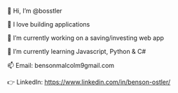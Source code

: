👋 Hi, I’m @bosstler

👀 I love building applications

🔭 I’m currently working on a saving/investing web app

🌱 I’m currently learning Javascript, Python & C#

📫 Email: bensonmalcolm9gmail.com

👉 LinkedIn: https://www.linkedin.com/in/benson-ostler/

<!--
**Bosstler/Bosstler** is a ✨ _special_ ✨ repository because its `README.md` (this file) appears on your GitHub profile.

Here are some ideas to get you started:

- 🔭 I’m currently working on ...
- 🌱 I’m currently learning ...
- 👯 I’m looking to collaborate on ...
- 🤔 I’m looking for help with ...
- 💬 Ask me about ...
- 📫 How to reach me: ...
- 😄 Pronouns: ...
- ⚡ Fun fact: ...
-->
